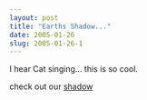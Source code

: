 ```yaml
---
layout: post
title: "Earths Shadow..."
date: 2005-01-26
slug: 2005-01-26-1
---
```


I hear Cat singing... this is so cool.

check out our  [shadow](http://webexhibits.org/causesofcolor/14E.html) 


